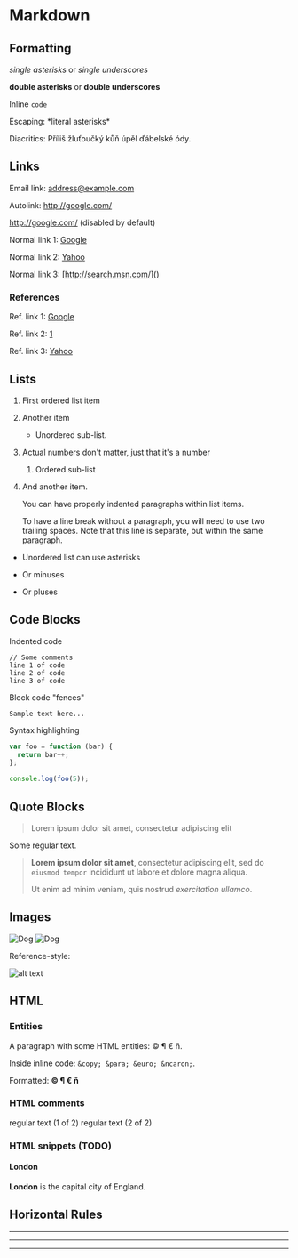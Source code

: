 # Markdown

## Formatting

*single asterisks* or _single underscores_

**double asterisks** or __double underscores__

Inline `code`

Escaping: \*literal asterisks\*

Diacritics: Příliš žluťoučký kůň úpěl ďábelské ódy.


## Links

Email link: <address@example.com>

Autolink: <http://google.com/>

http://google.com/ (disabled by default)

Normal link 1: [Google](http://google.com/ "Google")

Normal link 2: [Yahoo](http://search.yahoo.com/)

Normal link 3: [http://search.msn.com/]()


### References

Ref. link 1: [Google][1]

Ref. link 2: [1]

Ref. link 3: [Yahoo][yahoo]

[1]:      http://google.com/       "Google"
[yahoo]:  http://search.yahoo.com/ "Yahoo Search"


## Lists

1. First ordered list item
2. Another item
   * Unordered sub-list. 
1. Actual numbers don't matter, just that it's a number
   1. Ordered sub-list
4. And another item.

   You can have properly indented paragraphs within list items.

   To have a line break without a paragraph, you will need to use two trailing spaces.
   Note that this line is separate, but within the same paragraph.

* Unordered list can use asterisks
- Or minuses
+ Or pluses


## Code Blocks

Indented code

    // Some comments
    line 1 of code
    line 2 of code
    line 3 of code


Block code "fences"

```
Sample text here...
```

Syntax highlighting

``` js
var foo = function (bar) {
  return bar++;
};

console.log(foo(5));
```


## Quote Blocks

> Lorem ipsum dolor sit amet, consectetur adipiscing elit

Some regular text.

> **Lorem ipsum dolor sit amet**, consectetur adipiscing elit,
> sed do `eiusmod tempor` incididunt ut labore et dolore magna aliqua.
> 
> Ut enim ad minim veniam, quis nostrud *exercitation ullamco*.


## Images

![Dog](https://www.seznam.cz/media/img/dogs/krasty_04.png)
![Dog](https://www.seznam.cz/media/img/dogs/krasty_06.png)

Reference-style:

![alt text][dog]

[dog]: https://www.seznam.cz/media/img/dogs/krasty_07.png


## HTML

### Entities
A paragraph with some HTML entities: &copy; &para; &euro; &ncaron;.

Inside inline code: `&copy; &para; &euro; &ncaron;`.

Formatted: **&copy; &para; &euro; &ncaron;**

### HTML comments
<!-- comment (1 of 3) -->
<!--
 comment (2 of 3)
 -->
regular text (1 of 2) <!-- comment (3 of 3) --> regular text (2 of 2)

### HTML snippets (TODO)
<div>
  <h4>London</h4>
  <p><strong>London</strong> is the capital city of England.</p>
</div>


## Horizontal Rules

---

***
___
